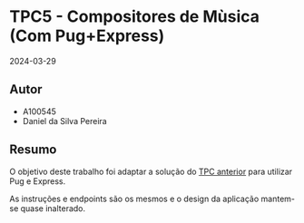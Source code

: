 # TPC5 - Compositores de Mùsica (Com Pug+Express)

2024-03-29

## Autor

- A100545
- Daniel da Silva Pereira

## Resumo

O objetivo deste trabalho foi adaptar a solução do [TPC anterior](../TPC4) para utilizar Pug e Express.

As instruções e endpoints são os mesmos e o design da aplicação mantem-se quase inalterado.
